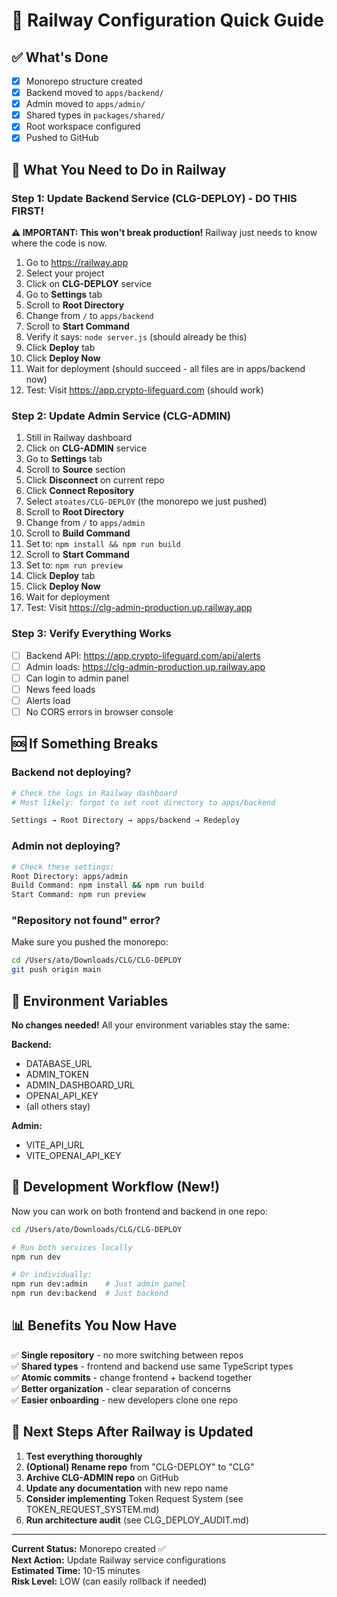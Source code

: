 # 🚂 Railway Configuration Quick Guide

## ✅ What's Done

- [x] Monorepo structure created
- [x] Backend moved to `apps/backend/`
- [x] Admin moved to `apps/admin/`
- [x] Shared types in `packages/shared/`
- [x] Root workspace configured
- [x] Pushed to GitHub

## 🎯 What You Need to Do in Railway

### Step 1: Update Backend Service (CLG-DEPLOY) - DO THIS FIRST!

**⚠️ IMPORTANT: This won't break production!** Railway just needs to know where the code is now.

1. Go to https://railway.app
2. Select your project
3. Click on **CLG-DEPLOY** service
4. Go to **Settings** tab
5. Scroll to **Root Directory**
6. Change from `/` to `apps/backend`
7. Scroll to **Start Command**  
8. Verify it says: `node server.js` (should already be this)
9. Click **Deploy** tab
10. Click **Deploy Now**
11. Wait for deployment (should succeed - all files are in apps/backend now)
12. Test: Visit https://app.crypto-lifeguard.com (should work)

### Step 2: Update Admin Service (CLG-ADMIN)

1. Still in Railway dashboard
2. Click on **CLG-ADMIN** service
3. Go to **Settings** tab
4. Scroll to **Source** section
5. Click **Disconnect** on current repo
6. Click **Connect Repository**
7. Select `atoates/CLG-DEPLOY` (the monorepo we just pushed)
8. Scroll to **Root Directory**
9. Change from `/` to `apps/admin`
10. Scroll to **Build Command**
11. Set to: `npm install && npm run build`
12. Scroll to **Start Command**
13. Set to: `npm run preview`
14. Click **Deploy** tab
15. Click **Deploy Now**
16. Wait for deployment
17. Test: Visit https://clg-admin-production.up.railway.app

### Step 3: Verify Everything Works

- [ ] Backend API: https://app.crypto-lifeguard.com/api/alerts
- [ ] Admin loads: https://clg-admin-production.up.railway.app
- [ ] Can login to admin panel
- [ ] News feed loads
- [ ] Alerts load
- [ ] No CORS errors in browser console

## 🆘 If Something Breaks

### Backend not deploying?

```bash
# Check the logs in Railway dashboard
# Most likely: forgot to set root directory to apps/backend

Settings → Root Directory → apps/backend → Redeploy
```

### Admin not deploying?

```bash
# Check these settings:
Root Directory: apps/admin
Build Command: npm install && npm run build
Start Command: npm run preview
```

### "Repository not found" error?

Make sure you pushed the monorepo:
```bash
cd /Users/ato/Downloads/CLG/CLG-DEPLOY
git push origin main
```

## 📝 Environment Variables

**No changes needed!** All your environment variables stay the same:

**Backend:**
- DATABASE_URL
- ADMIN_TOKEN
- ADMIN_DASHBOARD_URL
- OPENAI_API_KEY
- (all others stay)

**Admin:**
- VITE_API_URL
- VITE_OPENAI_API_KEY

## 🔄 Development Workflow (New!)

Now you can work on both frontend and backend in one repo:

```bash
cd /Users/ato/Downloads/CLG/CLG-DEPLOY

# Run both services locally
npm run dev

# Or individually:
npm run dev:admin    # Just admin panel
npm run dev:backend  # Just backend
```

## 📊 Benefits You Now Have

✅ **Single repository** - no more switching between repos  
✅ **Shared types** - frontend and backend use same TypeScript types  
✅ **Atomic commits** - change frontend + backend together  
✅ **Better organization** - clear separation of concerns  
✅ **Easier onboarding** - new developers clone one repo  

## 🎉 Next Steps After Railway is Updated

1. **Test everything thoroughly**
2. **(Optional) Rename repo** from "CLG-DEPLOY" to "CLG"
3. **Archive CLG-ADMIN repo** on GitHub
4. **Update any documentation** with new repo name
5. **Consider implementing** Token Request System (see TOKEN_REQUEST_SYSTEM.md)
6. **Run architecture audit** (see CLG_DEPLOY_AUDIT.md)

---

**Current Status:** Monorepo created ✅  
**Next Action:** Update Railway service configurations  
**Estimated Time:** 10-15 minutes  
**Risk Level:** LOW (can easily rollback if needed)

